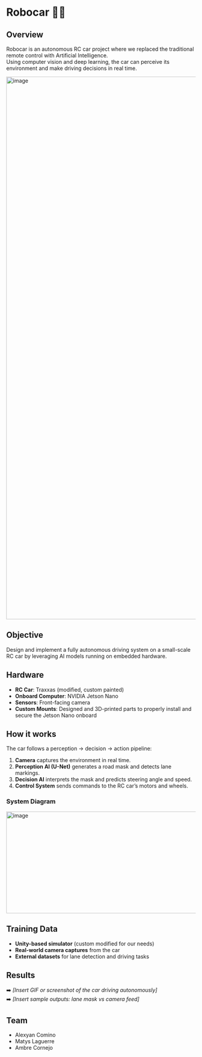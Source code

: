# Robocar 🚗🤖

## Overview  
Robocar is an autonomous RC car project where we replaced the traditional remote control with Artificial Intelligence.  
Using computer vision and deep learning, the car can perceive its environment and make driving decisions in real time.  

<img width="1980" height="1440" alt="image" src="https://github.com/user-attachments/assets/7029e132-a2a7-4252-bfe5-49fa19a6605c" />

## Objective  
Design and implement a fully autonomous driving system on a small-scale RC car by leveraging AI models running on embedded hardware.  

## Hardware  
- **RC Car**: Traxxas (modified, custom painted)  
- **Onboard Computer**: NVIDIA Jetson Nano  
- **Sensors**: Front-facing camera  
- **Custom Mounts**: Designed and 3D-printed parts to properly install and secure the Jetson Nano onboard  

## How it works  
The car follows a perception → decision → action pipeline:  

1. **Camera** captures the environment in real time.  
2. **Perception AI (U-Net)** generates a road mask and detects lane markings.  
3. **Decision AI** interprets the mask and predicts steering angle and speed.  
4. **Control System** sends commands to the RC car’s motors and wheels.

### System Diagram
<img width="1716" height="270" alt="image" src="https://github.com/user-attachments/assets/19652307-f0b8-4a08-adac-fc8f8169c5c9" />
  
## Training Data  
- **Unity-based simulator** (custom modified for our needs)  
- **Real-world camera captures** from the car  
- **External datasets** for lane detection and driving tasks  

## Results  
➡️ *[Insert GIF or screenshot of the car driving autonomously]*  
➡️ *[Insert sample outputs: lane mask vs camera feed]*  

## Team  
- Alexyan Comino
- Matys Laguerre
- Ambre Cornejo
